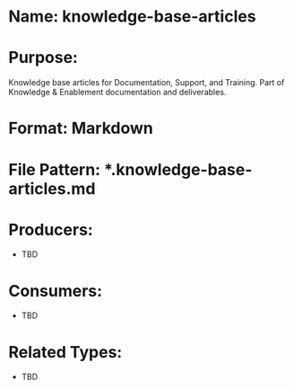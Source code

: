 # Name: knowledge-base-articles

# Purpose:
Knowledge base articles for Documentation, Support, and Training. Part of Knowledge & Enablement documentation and deliverables.

# Format: Markdown

# File Pattern: *.knowledge-base-articles.md

# Producers:
- TBD

# Consumers:
- TBD

# Related Types:
- TBD
